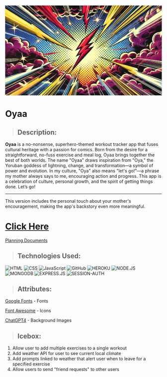 ![Oyaa](public/img/user-landing.png)

# Oyaa  

> ## Description:
**Oyaa** is a no-nonsense, superhero-themed workout tracker app that fuses cultural heritage with a passion for comics. Born from the desire for a straightforward, no-fuss exercise and meal log, Oyaa brings together the best of both worlds. The name "Oyaa" draws inspiration from "Oya," the Yoruban goddess of lightning, change, and transformation—a symbol of power and evolution. In my culture, "Oya" also means "let's go!"—a phrase my mother always says to me, encouraging action and progress. This app is a celebration of culture, personal growth, and the spirit of getting things done. Let’s go!

---

This version includes the personal touch about your mother's encouragement, making the app's backstory even more meaningful.

# [Click Here](https://oyaaa-050589b0fd19.herokuapp.com/auth/sign-in)

[Planning Documents](https://trello.com/b/FKjXRHAd/oya-board)

> ## Technologies Used:

![HTML](https://img.shields.io/badge/HTML-239120?style=for-the-badge&logo=html5&logoColor=white) ![CSS](https://img.shields.io/badge/CSS-239120?&style=for-the-badge&logo=css3&logoColor=white) ![JavaScript](https://img.shields.io/badge/JavaScript-F7DF1E?style=for-the-badge&logo=javascript&logoColor=black) ![GitHub](https://img.shields.io/badge/GitHub-100000?style=for-the-badge&logo=github&logoColor=white)
![HEROKU](https://img.shields.io/badge/Heroku-430098?style=for-the-badge&logo=heroku&logoColor=white)
![NODE.JS](https://img.shields.io/badge/Node.js-43853D?style=for-the-badge&logo=node.js&logoColor=white)
![MONGODB](https://img.shields.io/badge/MongoDB-4EA94B?style=for-the-badge&logo=mongodb&logoColor=white)
![EXPRESS.JS](https://img.shields.io/badge/Express.js-404D59?style=for-the-badge)
![SESSION-AUTH](https://img.shields.io/badge/Session-000000.svg?style=for-the-badge&logo=Session&logoColor=white)

> ## Attributes:

[Google Fonts](https://fonts.google.com/) - Fonts

[Font Awesome](https://fontawesome.com/) - Icons

[ChatGPT4](chatGPT.com) - Background Images


> ## Icebox:
1. Allow user to add multiple exercises to a single workout
2. Add weather API for user to see current local climate 
3. Add prompts linked to weather that alert user when to leave for a specified exercise 
4. Allow users to send "friend requests" to other users 









